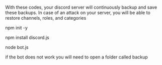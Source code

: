 With these codes, your discord server will continuously backup and save these backups. In case of an attack on your server, you will be able to restore channels, roles, and categories



npm init -y


npm install discord.js


node bot.js


if the bot does not work you will need to open a folder called backup
